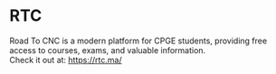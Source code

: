 # RTC
Road To CNC is a modern platform for CPGE students, providing free access to courses, exams, and valuable information.<br>
Check it out at: https://rtc.ma/
